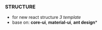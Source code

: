 ### STRUCTURE ###
* for new react structure _3 template_ 
* base on: **core-ui**, **material-ui**, **ant design***
